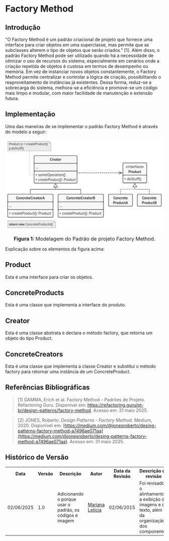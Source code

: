 # Factory Method

## Introdução

"O Factory Method é um padrão criacional de projeto que fornece uma interface para criar objetos em uma superclasse, mas permite que as subclasses alterem o tipo de objetos que serão criados." [1].
Além disso, o padrão Factory Method pode ser utilizado quando há a necessidade de otimizar o uso de recursos do sistema, especialmente em cenários onde a criação repetida de objetos é custosa em termos de desempenho ou memória. Em vez de instanciar novos objetos constantemente, o Factory Method permite centralizar e controlar a lógica de criação, possibilitando o reaproveitamento de instâncias já existentes. Dessa forma, reduz-se a sobrecarga do sistema, melhora-se a eficiência e promove-se um código mais limpo e modular, com maior facilidade de manutenção e extensão futura.

## Implementação
Uma das maneiras de se implementar o padrão Factory Method é através do modelo a seguir:

![modelagem de cards usando o padrão factory Method](./../../../../factoryMethodStructure.png)

<font size="3"><p style="text-align: center"><b>Figura 1: </b>Modelagem do Padrão de projeto Factory Method.</p></font>

Explicação sobre os elementos da figura acima:

## Product
Esta é uma interface para criar os objetos.

## ConcreteProducts
Esta é uma classe que implementa a interface do produto.

## Creator
Esta é uma classe abstrata e declara o método factory, que retorna um objeto do tipo Product.

## ConcreteCreators
Esta é uma classe que implementa a classe Creator e substitui o método factory para retornar uma instância de um ConcreteProduct.
<br>

## Referências Bibliográficas


> [1] GAMMA, Erich et al. Factory Method – Padrões de Projeto. Refactoring Guru. Disponível em: https://refactoring.guru/pt-br/design-patterns/factory-method. Acesso em: 31 maio 2025.

> [2] JONES, Roberto. *Design Patterns - Factory Method*. Medium, 2020. Disponível em: [https://medium.com/@jonesroberto/desing-patterns-factory-method-a7496ae071aa](https://medium.com/@jonesroberto/desing-patterns-factory-method-a7496ae071aa). Acesso em: 31 maio 2025.

## Histórico de Versão


<div align="center">
    <table>
        <tr>
            <th>Data</th>
            <th>Versão</th>
            <th>Descrição</th>
            <th>Autor</th>
            <th>Data da Revisão</th>
            <th>Descrição de revisão</th>
            <th>Revisor</th>
        </tr>
        <tr>
            <td>02/06/2025</td>
            <td>1.0</td>
            <td>Adicionando o porque usar o padrão, os códigos e imagem</td>
            <td><a href="https://github.com/Marianannn">Mariana Letícia</a></td>
            <td>02/06/2015</td>
            <td>Foi revisado o alinhamento, a exibição de imagens e o texto, além da organização dos componentes</td>
            <td><a href="https://github.com/arthur-suares">Arthur Suares</a></td>
        </tr>
    </table>
</div>
